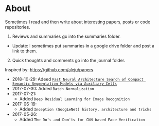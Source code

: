 # About
Sometimes I read and then write about interesting papers, posts or code repositories.
1. Reviews and summaries go into the summaries folder.
  - Update: I sometimes put summaries in a google drive folder and post a link to them.
2. Quick thoughts and comments go into the journal folder.

Inspired by: https://github.com/aleju/papers

- 2018-10-29: Adeed [`Fast Neural Architecture Search of Compact Semantic Segmentation Models via Auxiliary Cells`](https://docs.google.com/document/d/1EIfui9FxBJSo4nhI0pwwO3e-XNX_fzlNyKbw6YSQpV8/edit?usp=sharing)
- 2017-07-30: Added `Batch Normalization`
- 2017-07-21: 
    - Added `Deep Residual Learning for Image Recognition`
- 2017-06-19:
    - Added `Inception (GoogLeNet) history, architecture and tricks`
- 2017-05-26: 
    - Added `The Do's and Don'ts for CNN-based Face Verification`
    
 
